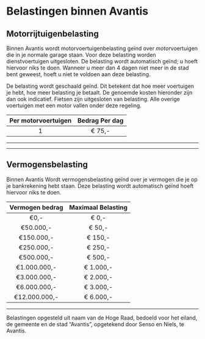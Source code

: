 # Belastingen binnen Avantis

## Motorrijtuigenbelasting

Binnen Avantis wordt motorvoertuigenbelasting geïnd over *motor*voertuigen die in je normale garage staan. Voor deze belasting worden dienstvoertuigen uitgesloten. De belasting wordt automatisch geïnd; u hoeft hiervoor niks te doen. Wanneer u meer dan 4 dagen niet meer in de stad bent geweest, hoeft u niet te voldoen aan deze belasting.

De belasting wordt geschaald geïnd. Dit betekent dat hoe meer voertuigen je hebt, hoe meer belasting je betaalt. De genoemde kosten hieronder zijn dan ook indicatief.
Fietsen zijn uitgesloten van belasting. Alle overige voertuigen met een motor vallen onder deze regeling.

|Per motorvoertuigen|Bedrag Per dag| 
|:----:|:----:|
|1|€ 75,-|

-------
***
## Vermogensbelasting

Binnen Avantis Wordt vermogensbelasting geïnd over je vermogen die je op je bankrekening hebt staan. Deze belasting wordt automatisch geïnd hoeft hiervoor niks te doen. 

|Vermogen bedrag|Maximaal Belasting | 
|:-------:|:----:|
|€0,-|€ 0,-|
|€50.000,-|€ 50,-|
|€150.000,-|€ 150,-|
|€250.000,-|€ 250,-|
|€500.000,-|€ 500,-|
|€1.000.000,-|€ 1.000,-|
|€3.000.000,-|€ 2.000,-|
|€6.000.000,-|€ 3.000,-|
|€12.000.000,-|€ 6.000,-|


---------------------
Belastingen opgesteld uit naam van de Hoge Raad, bedoeld voor het eiland, de gemeente en de stad “Avantis”, opgetekend door Senso en Niels, te Avantis.
